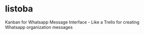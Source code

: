 # listoba
Kanban for Whatsapp Message Interface - Like a Trello for creating Whatsapp organization messages
